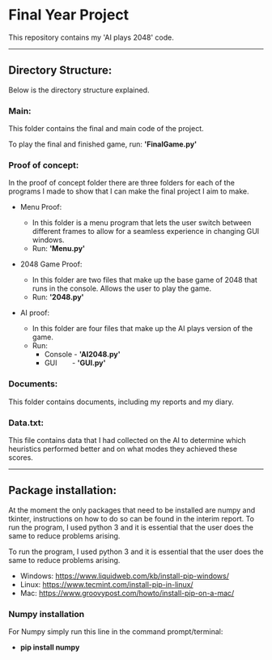 # Final Year Project

This repository contains my 'AI plays 2048' code.  

______

## Directory Structure:
Below is the directory structure explained.  

### Main:
This folder contains the final and main code of the project.

To play the final and finished game, run: **'FinalGame.py'**

### Proof of concept:
In the proof of concept folder there are three folders for each of the programs I made to show that I can make the final project I aim to make.

- Menu Proof:
    - In this folder is a menu program that lets the user switch between different frames to allow for a seamless experience in changing GUI windows.
    - Run: **'Menu.py'**

- 2048 Game Proof:
    - In this folder are two files that make up the base game of 2048 that runs in the console. Allows the user to play the game. 
    - Run: **'2048.py'**

- AI proof:
    - In this folder are four files that make up the AI plays version of the game. 
    - Run:
        - Console - **'AI2048.py'**
        - GUI&emsp; &nbsp; &nbsp;- **'GUI.py'**

### Documents:
This folder contains documents, including my reports and my diary.

### Data.txt:
This file contains data that I had collected on the AI to determine which heuristics performed better and on what modes they achieved these scores.

____________

## Package installation:
At the moment the only packages that need to be installed are numpy and tkinter, instructions on how to do so can be found in the interim report.
To run the program, I used python 3 and it is essential that the user does the same to reduce problems arising.
  
To run the program, I used python 3 and it is essential that the user does the same to reduce problems arising.
 - Windows: https://www.liquidweb.com/kb/install-pip-windows/
 - Linux: https://www.tecmint.com/install-pip-in-linux/
 - Mac: https://www.groovypost.com/howto/install-pip-on-a-mac/
  
### Numpy installation
For Numpy simply run this line in the command prompt/terminal:
 - **pip install numpy**